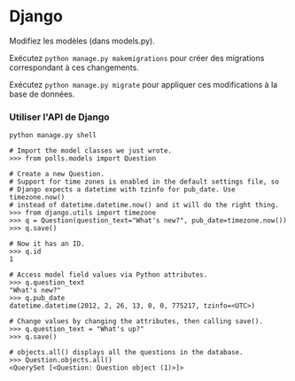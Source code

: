 # Django

Modifiez les modèles (dans models.py).

Exécutez `python manage.py makemigrations` pour créer des migrations correspondant à ces changements.

Exécutez `python manage.py migrate` pour appliquer ces modifications à la base de données.




### Utiliser l'API de Django

`python manage.py shell`

```
# Import the model classes we just wrote.
>>> from polls.models import Question

# Create a new Question.
# Support for time zones is enabled in the default settings file, so
# Django expects a datetime with tzinfo for pub_date. Use timezone.now()
# instead of datetime.datetime.now() and it will do the right thing.
>>> from django.utils import timezone
>>> q = Question(question_text="What's new?", pub_date=timezone.now())
>>> q.save()

# Now it has an ID.
>>> q.id
1

# Access model field values via Python attributes.
>>> q.question_text
"What's new?"
>>> q.pub_date
datetime.datetime(2012, 2, 26, 13, 0, 0, 775217, tzinfo=<UTC>)

# Change values by changing the attributes, then calling save().
>>> q.question_text = "What's up?"
>>> q.save()

# objects.all() displays all the questions in the database.
>>> Question.objects.all()
<QuerySet [<Question: Question object (1)>]>
```